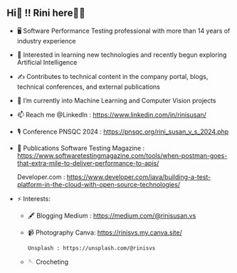 ## Hi👋 !! Rini here🙋‍♀️

<!--
**rinisvs/rinisvs** is a ✨ _special_ ✨ repository because its `README.md` (this file) appears on your GitHub profile.
-->

- 🖥️ Software Performance Testing professional with more than 14 years of industry experience
- 🌱 Interested in learning new technologies and recently begun exploring Artificial Intelligence
- ✍️ Contributes to technical content in the company portal, blogs, technical conferences, and external publications
- 🔭 I’m currently into Machine Learning and Computer Vision projects
- 📫 Reach me @LinkedIn : https://www.linkedin.com/in/rinisusan/

- 🎙️ Conference
      PNSQC 2024 : https://pnsqc.org/rini_susan_v_s_2024.php
- 📖 Publications
     Software Testing Magazine : https://www.softwaretestingmagazine.com/tools/when-postman-goes-that-extra-mile-to-deliver-performance-to-apis/
  
     Developer.com : https://www.developer.com/java/building-a-test-platform-in-the-cloud-with-open-source-technologies/
  
- ⚡ Interests:
   - 🖋️ Blogging
        Medium : https://medium.com/@rinisusan.vs
  - 📹 Photography
        Canva: https://rinisvs.my.canva.site/
    
        Unsplash : https://unsplash.com/@rinisvs
  - 🪡 Crocheting
     

